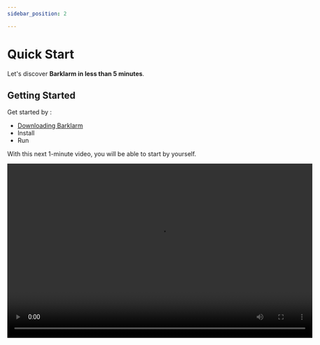 ```yaml
---
sidebar_position: 2

---
```

# Quick Start

Let's discover **Barklarm in less than 5 minutes**.

## Getting Started

Get started by :

* [Downloading Barklarm](https://github.com/kanekotic/barklarm/releases)
* Install
* Run

With this next 1-minute video, you will be able to start by yourself.

<video controls src='/video/intro.webm' width="700" height="400" />